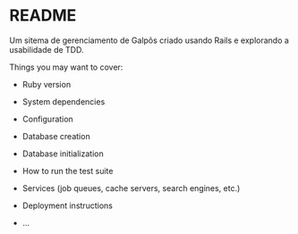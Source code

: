 # README

Um sitema de gerenciamento de Galpõs criado usando Rails e explorando a usabilidade de TDD.

Things you may want to cover:

* Ruby version

* System dependencies

* Configuration

* Database creation

* Database initialization

* How to run the test suite

* Services (job queues, cache servers, search engines, etc.)

* Deployment instructions

* ...
